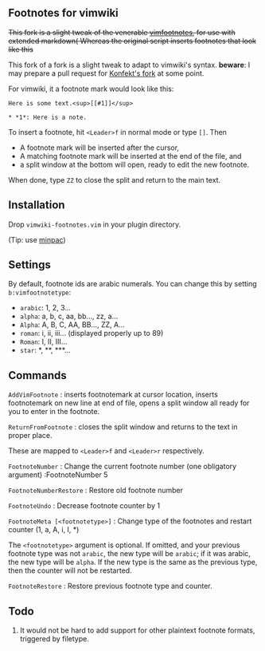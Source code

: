 ## Footnotes for vimwiki

~~This fork is a slight tweak of the venerable [vimfootnotes][], for use with
extended markdown( Whereas the original script inserts footnotes that look like
this~~

This fork of a fork is a slight tweak to adapt to vimwiki's syntax.
**beware**: I may prepare a pull request for [Konfekt's fork](https://github.com/Konfekt/vim-markdownfootnotes) at some point.

For vimwiki, it a footnote mark would look like this:

~~~
Here is some text.<sup>[[#1]]</sup>

* *1*: Here is a note.
~~~

To insert a footnote, hit `<Leader>f` in normal mode or type `[]`. Then

- A footnote mark will be inserted after the cursor,
- A matching footnote mark will be inserted at the end of the file, and
- a split window at the bottom will open, ready to edit the new footnote.

When done, type `ZZ` to close the split and return to the main text.

## Installation

Drop `vimwiki-footnotes.vim` in your plugin directory.

(Tip: use [minpac](https://github.com/k-takata/minpac))

## Settings

By default, footnote ids are arabic numerals. You can change this by
setting `b:vimfootnotetype`:

+	`arabic`: 1, 2, 3...
+	`alpha`:  a, b, c, aa, bb..., zz, a...
+   `Alpha`:  A, B, C, AA, BB..., ZZ, A...
+   `roman`:  i, ii, iii... (displayed properly up to 89)
+   `Roman`:  I, II, III...
+   `star`:   \*, \*\*, \*\*\*...

## Commands

`AddVimFootnote`
 :  inserts footnotemark at cursor location, inserts footnotemark on new
    line at end of file, opens a split window all ready for you to enter in
    the footnote.

`ReturnFromFootnote`
 :  closes the split window and returns to the text in proper place.

These are mapped to `<Leader>f` and `<Leader>r` respectively.

`FootnoteNumber`
 :  Change the current footnote number (one obligatory argument)
    :FootnoteNumber 5

`FootnoteNumberRestore`
 :  Restore old footnote number  

`FootnoteUndo`
 :  Decrease footnote counter by 1

`FootnoteMeta [<footnotetype>]`
 :  Change type of the footnotes and restart counter (1, a, A, i, I, *)

The `<footnotetype>` argument is optional. If omitted, and your previous
footnote type was not `arabic`, the new type will be `arabic`; if it was
arabic, the new type will be `alpha`. If the new type is the same as the
previous type, then the counter will not be restarted.


`FootnoteRestore`
  : Restore previous footnote type and counter.

## Todo

1.  It would not be hard to add support for other plaintext footnote
    formats, triggered by filetype.

 [vimfootnotes]: http://www.vim.org/scripts/script.php?script_id=431
